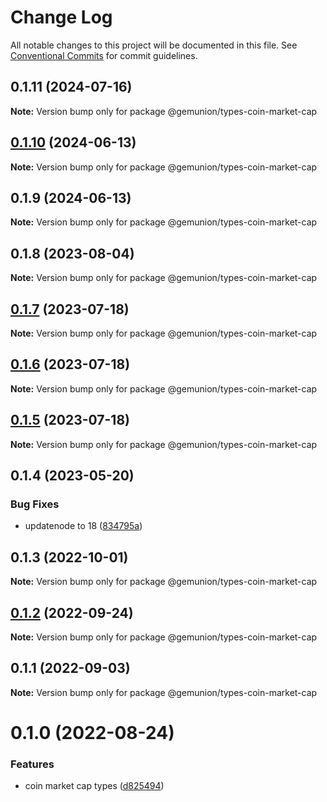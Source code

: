 # Change Log

All notable changes to this project will be documented in this file.
See [Conventional Commits](https://conventionalcommits.org) for commit guidelines.

## 0.1.11 (2024-07-16)

**Note:** Version bump only for package @gemunion/types-coin-market-cap

## [0.1.10](https://github.com/gemunion/common-packages/compare/@gemunion/types-coin-market-cap@0.1.9...@gemunion/types-coin-market-cap@0.1.10) (2024-06-13)

**Note:** Version bump only for package @gemunion/types-coin-market-cap

## 0.1.9 (2024-06-13)

**Note:** Version bump only for package @gemunion/types-coin-market-cap

## 0.1.8 (2023-08-04)

**Note:** Version bump only for package @gemunion/types-coin-market-cap

## [0.1.7](https://github.com/gemunion/common-packages/compare/@gemunion/types-coin-market-cap@0.1.6...@gemunion/types-coin-market-cap@0.1.7) (2023-07-18)

**Note:** Version bump only for package @gemunion/types-coin-market-cap

## [0.1.6](https://github.com/gemunion/common-packages/compare/@gemunion/types-coin-market-cap@0.1.5...@gemunion/types-coin-market-cap@0.1.6) (2023-07-18)

**Note:** Version bump only for package @gemunion/types-coin-market-cap

## [0.1.5](https://github.com/gemunion/common-packages/compare/@gemunion/types-coin-market-cap@0.1.4...@gemunion/types-coin-market-cap@0.1.5) (2023-07-18)

**Note:** Version bump only for package @gemunion/types-coin-market-cap

## 0.1.4 (2023-05-20)

### Bug Fixes

- updatenode to 18 ([834795a](https://github.com/gemunion/common-packages/commit/834795aca8d9c351fde907fbdb511f437c707f11))

## 0.1.3 (2022-10-01)

**Note:** Version bump only for package @gemunion/types-coin-market-cap

## [0.1.2](https://github.com/gemunion/common-packages/compare/@gemunion/types-coin-market-cap@0.1.1...@gemunion/types-coin-market-cap@0.1.2) (2022-09-24)

**Note:** Version bump only for package @gemunion/types-coin-market-cap

## 0.1.1 (2022-09-03)

**Note:** Version bump only for package @gemunion/types-coin-market-cap

# 0.1.0 (2022-08-24)

### Features

- coin market cap types ([d825494](https://github.com/gemunion/common-packages/commit/d8254944d70f5cee453cbc43327c9f7ddcd466f4))
